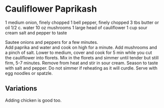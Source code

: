Cauliflower Paprikash
=======

1 medium onion, finely chopped
1 bell pepper, finely chopped
3 tbs butter or oil
1/2 c. water
10 oz mushrooms
1 large head of cauliflower
1 cup sour cream
salt and pepper to taste

Sautee onions and peppers for a few minutes.  
Add paprika and water and cook on high for a minute.
Add mushrooms and a pinch of salt.  Lower to medium, cover and cook for 5 min while you cut the cauliflower into florets.
Mix in the florets and simmer until tender but still firm, 5-7 minutes.
Remove from heat and stir in sour cream.
Season to taste with salt and pepper.
Do not simmer if reheating as it will curdle.
Serve with egg noodles or spatzle.

Variations
----
Adding chicken is good too.
